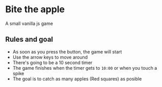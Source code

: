 # Bite the apple
A small vanilla js game

## Rules and goal
+ As soon as you press the button, the game will start
+ Use the arrow keys to move around
+ There's going to be a 10 second timer
+ The game finishes when the timer gets to `10:00` or when you touch a spike
+ The goal is to catch as many apples (Red squares) as posible

